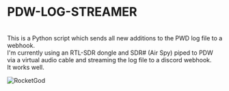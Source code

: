 # PDW-LOG-STREAMER
<br>
This is a Python script which sends all new additions to the PWD log file to a webhook.<br>
I'm currently using an RTL-SDR dongle and SDR# (Air Spy) piped to PDW via a virtual audio cable and streaming the log file to a discord webhook.<br>
It works well.<br>

![RocketGod](https://user-images.githubusercontent.com/57732082/236733489-3e7139a4-535d-4487-a39f-f009bd1fbc99.jpg)
